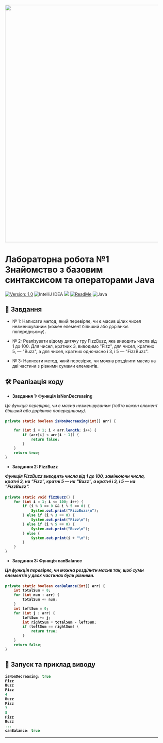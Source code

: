 <p align="center">
    <img width="1850" height="780" alt="carbon (4)" src="https://github.com/user-attachments/assets/267f3756-b859-41c4-b2cc-e95d4e168730" />
</p>

# **Лабораторна робота №1 Знайомство з базовим синтаксисом та операторами Java**
 
[![Version: 1.0](https://img.shields.io/badge/Version-1.0-blue.svg)](https://github.com/Soluvent/1_FizzBuzz/edit/master/README.md)
![IntelliJ IDEA](https://img.shields.io/badge/IntelliJIDEA-000000.svg?logo=intellij-idea&logoColor=white)
[![](https://img.shields.io/badge/-@Soluvent-%23181717?style=round-square&logo=github)](https://github.com/Soluvent)
[![ReadMe](https://img.shields.io/badge/ReadMe-018EF5?logo=readme&logoColor=fff)](https://docs.google.com/document/d/1NIo0uQZx1ap_xJ_yjLPC1o3eIsxOCFn3/edit?usp=drive_link&ouid=110536394177911584125&rtpof=true&sd=true) 
![Java](https://camo.githubusercontent.com/8bb8fdb82f837f0739cf8c67a204225a096be9f7689646c39ef9d215598db51d/68747470733a2f2f696d672e736869656c64732e696f2f62616467652f2d4a6176612d3342343235323f7374796c653d666c6174266c6f676f3d6f70656e6a646b266c6f676f436f6c6f723d443038373730)

## 📜 Завдання

-  № 1: Написати метод, який перевіряє, чи є масив цілих чисел незменшуваним (кожен елемент більший або дорівнює попередньому).

- № 2: Реалізувати відому дитячу гру FizzBuzz, яка виводить числа від 1 до 100. Для чисел, кратних 3, виводимо "Fizz", для чисел, кратних 5, — "Buzz", а для чисел, кратних одночасно і 3, і 5 — "FizzBuzz".

- № 3: Написати метод, який перевіряє, чи можна розділити масив на дві частини з рівними сумами елементів.


## 🛠 Реалізація коду

- **Завдання 1: Функція isNonDecreasing**
 
*Ця функція перевіряє, чи є масив незменшуваним (тобто кожен елемент більший або дорівнює попередньому).*
<h4 align="wide">

```java
private static boolean isNonDecreasing(int[] arr) { 
    
    for (int i = 1; i < arr.length; i++) {
        if (arr[i] < arr[i - 1]) {
            return false;
        }
    }
    return true;
}
```

 - **Завдання 2: FizzBuzz**

*Функція FizzBuzz виводить числа від 1 до 100, замінюючи числа, кратні 3, на "Fizz", кратні 5 — на "Buzz", а кратні і 3, і 5 — на "FizzBuzz".*
<h4 align="wide">

```java
private static void fizzBuzz() {
    for (int i = 1; i <= 100; i++) {
        if (i % 3 == 0 && i % 5 == 0) {
            System.out.print("FizzBuzz\n");
        } else if (i % 3 == 0) {
            System.out.print("Fizz\n");
        } else if (i % 5 == 0) {
            System.out.print("Buzz\n");
        } else {
            System.out.print(i + "\n");
        }
    }
}
```

 - **Завдання 3: Функція canBalance**

*Ця функція перевіряє, чи можна розділити масив так, щоб суми елементів у двох частинах були рівними.*
<h4 align="wide">

```java
private static boolean canBalance(int[] arr) {
    int totalSum = 0;
    for (int num : arr) {
        totalSum += num;
    }
    int leftSum = 0;
    for (int j : arr) {
        leftSum += j;
        int rightSum = totalSum - leftSum;
        if (leftSum == rightSum) {
            return true;
        }
    }
    return false;
}
```

## 🚀 Запуск та приклад виводу

<h4 align="wide">

```java
isNonDecreasing: true
Fizz
Buzz
Fizz
4
Buzz
Fizz
7
8
Fizz
Buzz
...
canBalance: true
```
---

